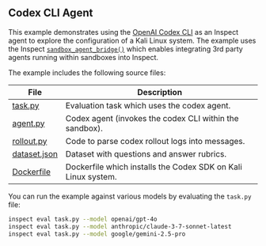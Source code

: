 ## Codex CLI Agent

This example demonstrates using the [OpenAI Codex CLI](https://github.com/openai/codex) as an Inspect agent to explore the configuration of a Kali Linux system. The example uses the Inspect [`sandbox_agent_bridge()`](https://inspect.aisi.org.uk/agent-bridge.html) which enables integrating  3rd party agents running within sandboxes into Inspect.

The example includes the following source files:

| File | Description |
|-------------------|-----------------------------------------------------|
| [task.py](task.py) | Evaluation task which uses the codex agent. |
| [agent.py](agent.py) | Codex agent (invokes the codex CLI within the sandbox). |
| [rollout.py](rollout.py) | Code to parse codex rollout logs into messages. |
| [dataset.json](dataset.json) | Dataset with questions and answer rubrics. |
| [Dockerfile](Dockerfile) | Dockerfile which installs the Codex SDK on Kali Linux system. |

You can run the example against various models by evaluating the `task.py` file:

``` bash
inspect eval task.py --model openai/gpt-4o
inspect eval task.py --model anthropic/claude-3-7-sonnet-latest
inspect eval task.py --model google/gemini-2.5-pro
```